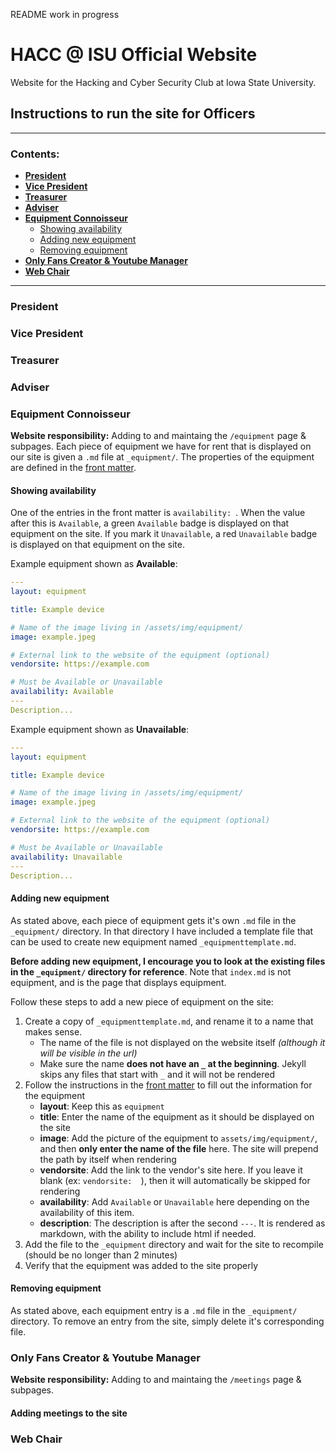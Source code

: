 README work in progress

# HACC @ ISU Official Website
Website for the Hacking and Cyber Security Club at Iowa State University.

## Instructions to run the site for Officers
---
### Contents:
- [**President**](#president)
- [**Vice President**](#vice-president)
- [**Treasurer**](#treasurer)
- [**Adviser**](#adviser)
- [**Equipment Connoisseur**](#equipment-connoisseur)
  - [Showing availability](#showing-availability)
  - [Adding new equipment](#adding-new-equipment)
  - [Removing equipment](#removing-equipment)
- [**Only Fans Creator & Youtube Manager**](#only-fans-creator--youtube-manager)
- [**Web Chair**](#web-chair)
---
### President
### Vice President
### Treasurer
### Adviser
### Equipment Connoisseur
**Website responsibility:** Adding to and maintaing the `/equipment` page & subpages.
Each piece of equipment we have for rent that is displayed on our site is given a `.md` file at `_equipment/`. The properties of the equipment are defined in the [front matter](https://jekyllrb.com/docs/front-matter/).
#### Showing availability
One of the entries in the front matter is `availability: `. When the value after this is `Available`, a green `Available` badge is displayed on that equipment on the site. If you mark it `Unavailable`, a red `Unavailable` badge is displayed on that equipment on the site.

Example equipment shown as **Available**:
``` yaml
---
layout: equipment

title: Example device

# Name of the image living in /assets/img/equipment/
image: example.jpeg

# External link to the website of the equipment (optional)
vendorsite: https://example.com

# Must be Available or Unavailable
availability: Available
---
Description...
```

Example equipment shown as **Unavailable**:
``` yaml
---
layout: equipment

title: Example device

# Name of the image living in /assets/img/equipment/
image: example.jpeg

# External link to the website of the equipment (optional)
vendorsite: https://example.com

# Must be Available or Unavailable
availability: Unavailable
---
Description...
```
#### Adding new equipment
As stated above, each piece of equipment gets it's own `.md` file in the `_equipment/` directory. In that directory I have included a template file that can be used to create new equipment named `_equipmenttemplate.md`.

**Before adding new equipment, I encourage you to look at the existing files in the `_equipment/` directory for reference**. Note that `index.md` is not equipment, and is the page that displays equipment.

Follow these steps to add a new piece of equipment on the site:
1. Create a copy of `_equipmenttemplate.md`, and rename it to a name that makes sense.
   - The name of the file is not displayed on the website itself *(although it will be visible in the url)*
   - Make sure the name **does not have an `_` at the beginning**. Jekyll skips any files that start with `_` and it will not be rendered
2. Follow the instructions in the [front matter](https://jekyllrb.com/docs/front-matter/) to fill out the information for the equipment
   - **layout**: Keep this as `equipment`
   - **title**: Enter the name of the equipment as it should be displayed on the site
   - **image**: Add the picture of the equipment to `assets/img/equipment/`, and then **only enter the name of the file** here. The site will prepend the path by itself when rendering
   - **vendorsite**: Add the link to the vendor's site here. If you leave it blank (ex: `vendorsite:  `), then it will automatically be skipped for rendering
   - **availability**: Add `Available` or `Unavailable` here depending on the availability of this item.
   - **description**: The description is after the second `---`. It is rendered as markdown, with the ability to include html if needed.
3. Add the file to the `_equipment` directory and wait for the site to recompile (should be no longer than 2 minutes)
4. Verify that the equipment was added to the site properly
#### Removing equipment
As stated above, each equipment entry is a `.md` file in the `_equipment/` directory. To remove an entry from the site, simply delete it's corresponding file.
### Only Fans Creator & Youtube Manager
**Website responsibility:** Adding to and maintaing the `/meetings` page & subpages.
#### Adding meetings to the site
### Web Chair	
